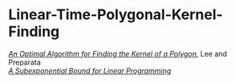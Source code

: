 # Linear-Time-Polygonal-Kernel-Finding
[_An Optimal Algorithm for Finding the Kernel of a Polygon_](https://www.researchgate.net/profile/D_Lee2/publication/234830402_An_Optimal_Algorithm_for_Finding_the_Kernel_of_a_Polygon/links/00b7d51c5dcb0759dd000000/An-Optimal-Algorithm-for-Finding-the-Kernel-of-a-Polygon.pdf?origin=publication_detail), Lee and Preparata<br/>
[_A Subexponential Bound for Linear Programming_](https://inf.ethz.ch/personal/emo/PublFiles/SubexLinProg_ALG16_96.pdf)
